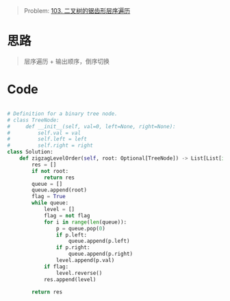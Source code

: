 > Problem: [103. 二叉树的锯齿形层序遍历](https://leetcode.cn/problems/binary-tree-zigzag-level-order-traversal/description/)

# 思路

> 层序遍历 + 输出顺序，倒序切换

# Code

```Python []

# Definition for a binary tree node.
# class TreeNode:
#     def __init__(self, val=0, left=None, right=None):
#         self.val = val
#         self.left = left
#         self.right = right
class Solution:
    def zigzagLevelOrder(self, root: Optional[TreeNode]) -> List[List[int]]:
        res = []
        if not root:
            return res
        queue = []
        queue.append(root)
        flag = True
        while queue:
            level = []
            flag = not flag
            for i in range(len(queue)):
                p = queue.pop(0)
                if p.left:
                    queue.append(p.left)
                if p.right:
                    queue.append(p.right)
                level.append(p.val)
            if flag:
                level.reverse()
            res.append(level)

        return res
```
